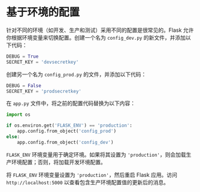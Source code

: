 # 基于环境的配置

针对不同的环境（如开发、生产和测试）采用不同的配置是很常见的。Flask 允许你根据环境变量来切换配置。创建一个名为 `config_dev.py` 的新文件，并添加以下代码：

```python
DEBUG = True
SECRET_KEY = 'devsecretkey'
```

创建另一个名为 `config_prod.py` 的文件，并添加以下代码：

```python
DEBUG = False
SECRET_KEY = 'prodsecretkey'
```

在 `app.py` 文件中，将之前的配置代码替换为以下内容：

```python
import os

if os.environ.get('FLASK_ENV') == 'production':
    app.config.from_object('config_prod')
else:
    app.config.from_object('config_dev')
```

`FLASK_ENV` 环境变量用于确定环境。如果将其设置为 `'production'`，则会加载生产环境配置；否则，将加载开发环境配置。

将 `FLASK_ENV` 环境变量设置为 `'production'`，然后重启 Flask 应用。访问 `http://localhost:5000` 以查看包含生产环境配置值的更新后的消息。
